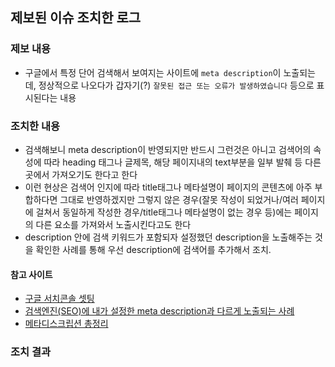 <h2 id="제보된-이슈-조치한-로그">제보된 이슈 조치한 로그</h2>
<h3 id="제보-내용">제보 내용</h3>
<ul>
<li>구글에서 특정 단어 검색해서 보여지는 사이트에 <code>meta description</code>이 노출되는데,
정상적으로 나오다가 갑자기(?) <code>잘못된 접근 또는 오류가 발생하였습니다</code> 등으로 표시된다는 내용
<img alt="" src="https://velog.velcdn.com/images/april_5/post/30b1cfcd-5c1d-4301-9570-eb4e49a5266e/image.png" /></li>
</ul>


<h3 id="조치한-내용">조치한 내용</h3>
<ul>
<li>검색해보니 meta description이 반영되지만 반드시 그런것은 아니고 검색어의 속성에 따라 heading 태그나 글제목, 해당 페이지내의 text부분을 일부 발췌 등 다른 곳에서 가져오기도 한다고 한다</li>
<li>이런 현상은 검색어 인지에 따라 title태그나 메타설명이 페이지의 콘텐츠에 아주 부합하다면 그대로 반영하겠지만 그렇지 않은 경우(잘못 작성이 되었거나/여러 페이지에 걸쳐서 동일하게 작성한 경우/title태그나 메타설명이 없는 경우 등)에는 페이지의 다른 요소를 가져와서 노출시킨다고도 한다 </li>
<li>description 안에 검색 키워드가 포함되자 설정했던 description을 노출해주는 것을 확인한 사례를 통해 우선 description에 검색어를 추가해서 조치.</li>
</ul>
<h4 id="참고-사이트">참고 사이트</h4>
<ul>
<li><a href="https://support.google.com/webmasters/thread/41204017/%EA%B5%AC%EA%B8%80-%EC%84%9C%EC%B9%98%EC%BD%98%EC%86%94-%EC%85%8B%ED%8C%85-%EA%B4%80%EB%A0%A8-%EB%AC%B8%EC%9D%98-%EB%93%9C%EB%A6%BD%EB%8B%88%EB%8B%A4-title-description-%EC%82%AC%EC%9D%B4%ED%8A%B8%EB%A7%B5-%EB%85%B8%EC%B6%9C-sitemaps-%EC%98%A4%EB%A5%98?hl=ko">구글 서치콘솔 셋팅</a></li>
<li><a href="https://velog.io/@w-hyacinth/%EA%B2%80%EC%83%89%EC%97%94%EC%A7%84SEO%EC%97%90-%EB%82%B4%EA%B0%80-%EC%84%A4%EC%A0%95%ED%95%9C-meta-description%EA%B3%BC-%EB%8B%A4%EB%A5%B4%EA%B2%8C-%EB%85%B8%EC%B6%9C%EB%90%98%EB%8A%94-%EC%82%AC%EB%A1%80-Google">검색엔진(SEO)에 내가 설정한 meta description과 다르게 노출되는 사례</a></li>
<li><a href="https://seo.tbwakorea.com/blog/all-about-meta-description/">메타디스크립션 총정리</a></li>
</ul>


<h3 id="조치-결과">조치 결과</h3>
<p><img alt="" src="https://velog.velcdn.com/images/april_5/post/0a2c4a23-af38-4b5d-bdc0-a87cf61a0da2/image.png" /></p>